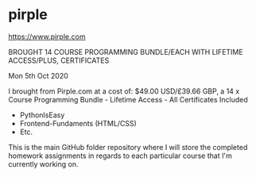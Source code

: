 # pirple

https://www.pirple.com

BROUGHT 14 COURSE PROGRAMMING BUNDLE/EACH WITH LIFETIME ACCESS/PLUS, CERTIFICATES

Mon 5th Oct 2020  

I brought from Pirple.com at a cost of: $49.00 USD/£39.66 GBP, a 14 x Course Programming Bundle - Lifetime Access - All Certificates Included

- PythonIsEasy
- Frontend-Fundaments (HTML/CSS)
- Etc.

This is the main GitHub folder repository where I will store the completed homework assignments in regards to each particular course that I'm currently working on.
